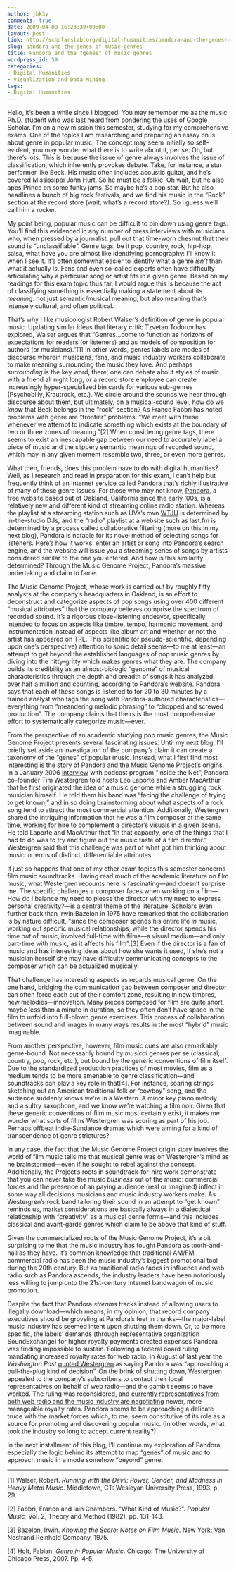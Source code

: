 ```yaml
---
author: jbk3y
comments: true
date: 2009-04-08 16:23:39+00:00
layout: post
link: http://scholarslab.org/digital-humanities/pandora-and-the-genes-of-music-genres/
slug: pandora-and-the-genes-of-music-genres
title: Pandora and the "genes" of music genres
wordpress_id: 59
categories:
- Digital Humanities
- Visualization and Data Mining
tags:
- Digital Humanities
---
```


Hello, it’s been a while since I blogged. You may remember me as the music Ph.D. student who was last heard from pondering the uses of Google Scholar. I’m on a new mission this semester, studying for my comprehensive exams.  One of the topics I am researching and preparing an essay on is about genre in popular music. The concept may seem initially so self-evident, you may wonder what there is to write about it, per se. Oh, but there’s lots. This is because the issue of genre always involves the issue of classification, which inherently provokes debate. Take, for instance, a star performer like Beck. His music often includes acoustic guitar, and he’s covered Mississippi John Hurt. So he must be a folkie. Oh wait, but he also apes Prince on some funky jams. So maybe he’s a pop star. But he also headlines a bunch of big rock festivals, and we find his music in the “Rock” section at the record store (wait, what’s a record store?). So I guess we’ll call him a rocker.




My point being, popular music can be difficult to pin down using genre tags. You’ll find this evidenced in any number of press interviews with musicians who, when pressed by a journalist, pull out that time-worn chesnut that their sound is “unclassifiable”. Genre tags, be it pop, country, rock, hip-hop, salsa, what have you are almost like identifying pornography: I’ll know it when I see it. It’s often somewhat easier to identify what a genre _isn’t_ than what it actually _is_. <!-- more -->Fans and even so-called experts often have difficulty articulating why a particular song or artist fits in a given genre. Based on my readings for this exam topic thus far, I would argue this is because the act of classifying something is essentially making a statement about its _meaning_:  not just semantic/musical meaning, but also meaning that’s intensely cultural, and often political.




That’s why I like musicologist Robert Walser’s definition of genre in popular music. Updating similar ideas that literary critic Tzvetan Todorov has explored, Walser argues that “Genres…come to function as horizons of expectations for readers (or listeners) and as models of composition for authors (or musicians).”[1] In other words, genres labels are modes of discourse wherein musicians, fans, and music industry workers collaborate to make meaning surrounding the music they love. And perhaps _surrounding_ is the key word, there; one can debate about styles of music with a friend all night long, or a record store employee can create increasingly hyper-specialized bin cards for various sub-genres (Psychobilly, Krautrock, etc.). We circle around the sounds we hear through discourse about them, but ultimately, on a musical-sound level, how do we _know_ that Beck belongs in the “rock” section? As Franco Fabbri has noted, problems with genre are “frontier” problems: “We meet with these whenever we attempt to indicate something which exists at the boundary of two or three zones of meaning.”[2] When considering genre tags, there seems to exist an inescapable gap between our need to accurately label a piece of music and the slippery semantic meanings of recorded sound, which may in any given moment resemble two, three, or even more genres.




What then, friends, does this problem have to do with digital humanities? Well, as I research and read in preparation for this exam, I can’t help but frequently think of an Internet service called Pandora that’s richly illustrative of many of these genre issues. For those who may not know, [Pandora](http://www.pandora.com), a free website based out of Oakland,  California since the early ‘00s, is a relatively new and different kind of streaming online radio station. Whereas the playlist at a streaming station such as UVa’s own [WTJU](http://wtju.net/) is determined by in-the-studio DJs, and the “radio” playlist at a website such as last.fm is determined by a process called collaborative filtering (more on this in my next blog), Pandora is notable for its novel method of selecting songs for listeners. Here’s how it works: enter an artist or song into Pandora’s search engine, and the website will issue you a streaming series of songs by artists considered similar to the one you entered. And how is this similarity determined? Through the Music Genome Project, Pandora’s massive undertaking and claim to fame.




The Music Genome Project, whose work is carried out by roughly fifty analysts at the company’s headquarters in Oakland, is an effort to deconstruct and categorize aspects of pop songs using over 400 different “musical attributes” that the company believes comprise the spectrum of recorded sound. It’s a rigorous close-listening endeavor, specifically intended to focus on aspects like timbre, tempo, harmonic movement, and instrumentation instead of aspects like album art and whether or not the artist has appeared on TRL. This scientific (or pseudo-scientific, depending upon one’s perspective) attention to sonic detail seems—to me at least—an attempt to get beyond the established languages of pop music genres by diving into the nitty-gritty which makes genres what they are. The company builds its credibility as an almost-biologic “genome” of musical characteristics through the depth and breadth of songs it has analyzed: over half a million and counting, according to Pandora’s [website](http://blog.pandora.com/faq/). Pandora says that each of these songs is listened to for 20 to 30 minutes by a trained analyst who tags the song with Pandora-authored characteristics—everything from “meandering melodic phrasing” to “chopped and screwed production”. The company claims that theirs is the most comprehensive effort to systematically categorize music—ever.




From the perspective of an academic studying pop music genres, the Music Genome Project presents several fascinating issues. Until my next blog, I’ll briefly set aside an investigation of the company’s claim it can create a taxonomy of the “genes” of popular music. Instead, what I first find most interesting is the story of Pandora and the Music Genome Project’s origins. In a January 2006 [interview](http://twit.tv/itn6) with podcast program “Inside the Net”, Pandora co-founder Tim Westergren told hosts Leo Laporte and Amber MacArthur that he first originated the idea of a music genome while a struggling rock musician himself. He told them his band was “facing the challenge of trying to get known,” and in so doing brainstorming about what aspects of a rock song tend to attract the most commercial attention. Additionally, Westergren shared the intriguing information that he was a film composer at the same time, working for hire to complement a director’s visuals in a given scene. He told Laporte and MacArthur that “In that capacity, one of the things that I had to do was to try and figure out the music taste of a film director.” Westergren said that this challenge was part of what got him thinking about music in terms of distinct, differentiable attributes.




It just so happens that one of my other exam topics this semester concerns film music soundtracks. Having read much of the academic literature on film music, what Westergren recounts here is fascinating—and doesn’t surprise me. The specific challenges a composer faces when working on a film—How do I balance my need to please the director with my need to express personal creativity?—is a central theme of the literature. Scholars even further back than Irwin Bazelon in 1975 have remarked that the collaboration is by nature difficult, “since the composer spends his entire life _in_ music, working out specific musical relationships, while the director spends his time _out_ of music, involved full-time with films—a visual medium—and only part-time with music, as it affects his film”.[3] Even if the director is a fan of music and has interesting ideas about how she wants it used, if she’s not a musician herself she may have difficulty communicating concepts to the composer which can be actualized musically.




That challenge has interesting aspects as regards musical genre. On the one hand, bridging the communication gap between composer and director can often force each out of their comfort zone, resulting in new timbres, new melodies—innovation. Many pieces composed for film are quite short, maybe less than a minute in duration, so they often don’t have space in the film to unfold into full-blown genre exercises. This process of collaboration between sound and images in many ways results in the most “hybrid” music imaginable.




From another perspective, however, film music cues are also remarkably genre-bound. Not necessarily bound by _musical_ genres per se (classical, country, pop, rock, etc.), but bound by the generic conventions of film itself. Due to the standardized production practices of most movies, film as a medium tends to be more amenable to genre classification—and soundtracks can play a key role in that[4]. For instance, soaring strings sketching out an American traditional folk or “cowboy” song, and the audience suddenly knows we’re in a Western. A minor key piano melody and a sultry saxophone, and we know we’re watching a film noir. Given that these generic conventions of film music most certainly exist, it makes me wonder what sorts of films Westergren was scoring as part of his job. Perhaps offbeat indie-Sundance dramas which were aiming for a kind of transcendence of genre strictures?




In any case, the fact that the Music Genome Project origin story involves the world of film music tells me that musical genre was on Westergren’s mind as he brainstormed—even if he sought to rebel against the concept. Additionally, the Project’s roots in soundtrack-for-hire work demonstrate that you can never take the music _business_ out of the music: commercial forces and the presence of an paying audience (real or imagined) inflect in some way all decisions musicians and music industry workers make. As Westergren’s rock band tailoring their sound in an attempt to “get known” reminds us, market considerations are basically always in a dialectical relationship with “creativity” as a musical genre forms—and this includes classical and avant-garde genres which claim to be above that kind of stuff.




Given the commercialized roots of the Music Genome Project, it’s a bit surprising to me that the music industry has fought Pandora as tooth-and-nail as they have. It’s common knowledge that traditional AM/FM commercial radio has been the music industry’s biggest promotional tool during the 20th century. But as traditional radio fades in influence and web radio such as Pandora ascends, the industry leaders have been notoriously less willing to jump onto the 21st-century Internet bandwagon of music promotion.




Despite the fact that Pandora _streams_ tracks instead of allowing users to illegally download—which means, in my opinion, that record company executives should be groveling at Pandora’s feet in thanks—the major-label music industry has seemed intent upon shutting them down. Or, to be more specific, the labels’ demands (through representative organization SoundExchange) for higher royalty payments created expenses Pandora was finding impossible to sustain. Following a federal board ruling mandating increased royalty rates for web radio, in August of last year the _Washington Post_ [quoted Westergren](http://www.washingtonpost.com/wp-dyn/content/article/2008/08/15/AR2008081503367_2.html) as saying Pandora was “approaching a pull-the-plug kind of decision”. On the brink of shutting down, Westergren appealed to the company’s subscribers to contact their local representatives on behalf of web radio—and the gambit seems to have worked. The ruling was reconsidered, and [currently representatives from both web radio and the music industry are negotiating](http://www.dmwmedia.com/news/2009/02/23/cnet%3A-webcasters%2C-music-industry-battling-over-royalties) newer, more manageable royalty rates. Pandora seems to be approaching a delicate truce with the market forces which, to me, seem constitutive of its role as a source for promoting and discovering popular music. (In other words, what took the industry so long to accept current reality?)




In the next installment of this blog, I’ll continue my exploration of Pandora, especially the logic behind its attempt to map “genes” of music and to approach music in a mode somehow “beyond” genre.









* * *







[1] Walser, Robert. _Running with the Devil: Power, Gender, and Madness in Heavy Metal Music_. Middletown, CT: Wesleyan University Press, 1993. p. 29.











[2] Fabbri, Franco and Iain Chambers. “What Kind of Music?”. _Popular Music,_ Vol. 2, Theory and Method (1982), pp. 131-143.











[3] Bazelon, Irwin. _Knowing the Score: Notes on Film Music_. New York: Van Nostrand Reinhold Company, 1975.











[4] Holt, Fabian. _Genre in Popular Music_. Chicago: The University of Chicago Press, 2007. Pp. 4-5.

















